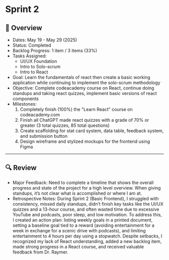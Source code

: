 # Sprint 2

## 📝 Overview
* Dates: May 19 - May 29 (2025)
* Status: Completed
* Backlog Progress: 1 item / 3 items (33%)
* Tasks Assigned:
    * UI/UX Foundation
    * Intro to Solo-scrum
    * Intro to React
* Goal: Learn the fundamentals of react then create a basic working application while continuing to implement the solo-scrum methodology
* Objective: Complete codeacademy course on React, continue doing standups and taking react quizzes, implement basic versions of react components
* Milestones:
    1. Completely finish (100%) the "Learn React" course on codeacademy.com
    2. Finish all ChatGPT made react quizzes with a grade of 70% or greater (3 total quizzes, 85 total questions)
    3. Create scaffolding for stat card system, data table, feedback system, and submission button
    4. Design wireframe and stylized mockups for the frontend using Figma

--- 

## 🔍 Review
* Major Feedback: Need to complete a timeline that shows the overall progress and state of the project for a high level overview. When giving standups, it’s not clear what is accomplished or where I am at.
* Retrospective Notes: During Sprint 2 (Basic Frontend), I struggled with consistency, missed daily standups, didn’t finish key tasks like the UI/UX quizzes and a 13-hour course, and often wasted time due to excessive YouTube and podcasts, poor sleep, and low motivation. To address this, I created an action plan: listing weekly goals in a printed document, setting a baseline goal tied to a reward (avoiding entertainment for a week in exchange for a scenic drive with podcasts), and limiting entertainment to 4 hours per day using a stopwatch. Despite setbacks, I recognized my lack of React understanding, added a new backlog item, made strong progress in a React course, and received valuable feedback from Dr. Raymer.